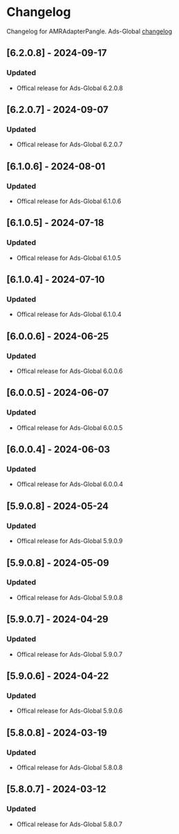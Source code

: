 # Changelog

Changelog for AMRAdapterPangle. 
Ads-Global [changelog](https://www.pangleglobal.com/integration/integrate-pangle-sdk-for-ios)

## [6.2.0.8] - 2024-09-17
### Updated
- Offical release for Ads-Global 6.2.0.8

## [6.2.0.7] - 2024-09-07
### Updated
- Offical release for Ads-Global 6.2.0.7

## [6.1.0.6] - 2024-08-01
### Updated
- Offical release for Ads-Global 6.1.0.6

## [6.1.0.5] - 2024-07-18
### Updated
- Offical release for Ads-Global 6.1.0.5

## [6.1.0.4] - 2024-07-10
### Updated
- Offical release for Ads-Global 6.1.0.4

## [6.0.0.6] - 2024-06-25
### Updated
- Offical release for Ads-Global 6.0.0.6

## [6.0.0.5] - 2024-06-07
### Updated
- Offical release for Ads-Global 6.0.0.5

## [6.0.0.4] - 2024-06-03
### Updated
- Offical release for Ads-Global 6.0.0.4

## [5.9.0.8] - 2024-05-24
### Updated
- Offical release for Ads-Global 5.9.0.9

## [5.9.0.8] - 2024-05-09
### Updated
- Offical release for Ads-Global 5.9.0.8

## [5.9.0.7] - 2024-04-29
### Updated
- Offical release for Ads-Global 5.9.0.7

## [5.9.0.6] - 2024-04-22
### Updated
- Offical release for Ads-Global 5.9.0.6

## [5.8.0.8] - 2024-03-19
### Updated
- Offical release for Ads-Global 5.8.0.8

## [5.8.0.7] - 2024-03-12
### Updated
- Offical release for Ads-Global 5.8.0.7
